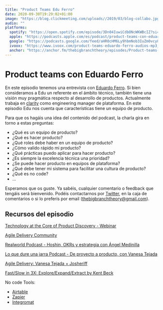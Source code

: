 ```yaml
---
title: "Product Teams Edu Ferro"
date: 2020-09-30T19:29:02+01:00
image: "https://blog.clickmeeting.com/uploads//2019/03/blog-collabo.jpg" # cover image absUrl
audio: ""
platforms:
  spotify: "https://open.spotify.com/episode/3Dn04IuwiCdbONcWKWBcIZ?si=HjbPKwQtRtqaFUNAJq8T8g"
  apple: "https://podcasts.apple.com/es/podcast/product-teams-con-eduardo-ferro/id1511403790?i=1000493125934"
  google: "https://podcasts.google.com/feed/aHR0cHM6Ly9hbmNob3IuZm0vcy81NmUwZjc4L3BvZGNhc3QvcnNz/episode/ZjJlODM5MTktNWVlNi00YTUwLWJlZGMtYTRmODUwNzIxMDlm?sa=X&ved=2ahUKEwikgbHs2JHsAhVEaBoKHZQiBwgQkfYCegQIARAF"
  ivoox: "https://www.ivoox.com/product-teams-eduardo-ferro-audios-mp3_rf_57307246_1.html"
  anchor: "https://anchor.fm/thebigbranchtheory/episodes/Product-teams-con-Eduardo-Ferro-ekdlj2"
---
```


# Product teams con Eduardo Ferro

En este episodio tenemos una entrevista con [Eduardo Ferro](https://www.eferro.net/). Si bien consideramos a Edu un referente en el ámbito técnico, también tiene una visión muy pragmática respecto al desarrollo de productos. Actualmente trabaja en [clarity](https://clarity.ai/) como engineering manager de plataforma. En este episodio Edu nos cuenta que características tiene un equipo de producto. 

Para que os hagáis una idea del contenido del podcast, la charla gira en torno a estas preguntas:
* ¿Qué es un equipo de producto?
* ¿Qué es hacer producto?
* ¿Qué roles debe haber en un equipo de producto?
* ¿Cómo valido rápido mi producto?
* ¿Qué prácticas puedo aplicar para hacer producto?
* ¿Es siempre la excelencia técnica una prioridad?
* ¿Se puede hacer producto en equipos de plataforma?
* ¿Qué debe tener mi sistema para facilitar una cultura de producto?
* ¿Qué es no code?
* ...

Esperamos que os guste. Ya sabéis, cualquier comentario o feedback que tengáis será bienvenido. Podéis contactarnos por [Twitter](https://twitter.com/BigBranchTheory), en la caja de comentarios o si lo preferís por email (thebigbranchtheory@gmail.com).

## Recursos del episodio

[Technology at the Core of Product Discovery - Webinar](https://www.eferro.net/2020/06/technology-at-core-of-product-discovery.html)

[Agile Delivery Community](https://www.meetup.com/es-ES/agile-delivery-es/)

[Realworld Podcast - Hoshin, OKRs y estrategia con Ángel Medinilla](https://open.spotify.com/episode/0kkqKkkOBjseFDpjjf5PxZ?si=lRgI7JnmRNWLT_9VQ7WzNw)

[Lo que dure una jarra Podcast - De proyecto a producto, con Vanesa Tejada](https://open.spotify.com/episode/77T0AiHszl7ek2FxlIdnQk?si=RN8ykPR9R6-YFsNH4xG3fA)

[Agile Delivery: Vanesa Tejada + Josheriff](https://www.youtube.com/watch?v=mTzyz2sDfEg)

[Fast/Slow in 3X: Explore/Expand/Extract by Kent Beck](https://medium.com/@kentbeck_7670/fast-slow-in-3x-explore-expand-extract-6d4c94a7539)

No code Tools:
* [Airtable](https://airtable.com/)
* [Zapier](https://zapier.com/)
* [Integromat](https://www.integromat.com/en/)



